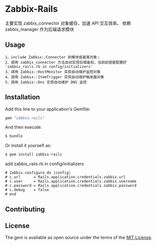 # Zabbix-Rails
主要实现 zabbix_connector 对象缓存，加速 API 交互效率。 依赖 zabbix_manager 作为后端请求模块

## Usage
```
1、include Zabbix::Connector 到模块或者类对象；
2、调用 zabbix_connector 方法自动实现后端鉴权，当前前提是配置好 'zabbix_rails.rb in config/initializers'
3、调用 Zabbix::HostMonitor 实现自动维护监控对象
4、调用 Zabbix::ItemTrigger 实现自动维护触发器对象
5、调用 Zabbix::Dns 实现自动维护 DNS 监控
```

## Installation

Add this line to your application's Gemfile:

```ruby
gem "zabbix-rails"
```

And then execute:

```bash
$ bundle
```

Or install it yourself as:

```bash
$ gem install zabbix-rails
```

add zabbix_rails.rb in config/initializers

```
# Zabbix.configure do |config|
# c.url      = Rails.application.credentials.zabbix.url
# c.user     = Rails.application.credentials.zabbix.username
# c.password = Rails.application.credentials.zabbix.password
# c.debug    = false
# end
```

## Contributing

## License

The gem is available as open source under the terms of the [MIT License](https://opensource.org/licenses/MIT).
